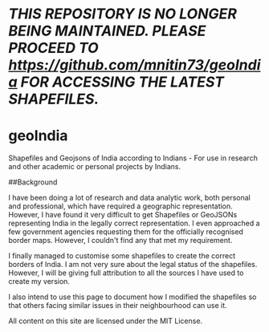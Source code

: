 # _THIS REPOSITORY IS NO LONGER BEING MAINTAINED. PLEASE PROCEED TO https://github.com/mnitin73/geoIndia FOR ACCESSING THE LATEST SHAPEFILES._


# geoIndia
Shapefiles and Geojsons of India according to Indians - For use in research and other academic or personal projects by Indians.

##Background

I have been doing a lot of research and data analytic work, both personal and professional, which have required a geographic representation. However, I have found it very difficult to get Shapefiles or GeoJSONs representing India in the legally correct representation. I even approached a few government agencies requesting them for the officially recognised border maps. However, I couldn't find any that met my requirement. 

I finally managed to customise some shapefiles to create the correct borders of India. I am not very sure about the legal status of the shapefiles. However, I will be giving full attribution to all the sources I have used to create my version.

I also intend to use this page to document how I modified the shapefiles so that others facing similar issues in their neighbourhood can use it.

All content on this site are licensed under the MIT License.
